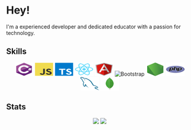 # Hey!

<p>I'm a experienced developer and dedicated educator with a passion for technology.</p>

## Skills

<div align="center">
  <img alt="C#"         height="36" width="50" src="https://raw.githubusercontent.com/devicons/devicon/master/icons/csharp/csharp-original.svg">
  <img alt="Javascript" height="36" width="50" src="https://raw.githubusercontent.com/devicons/devicon/master/icons/javascript/javascript-original.svg">
  <img alt="Typescript" height="36" width="50" src="https://raw.githubusercontent.com/devicons/devicon/master/icons/typescript/typescript-original.svg">
  <img alt="React JS"   height="36" width="50" src="https://raw.githubusercontent.com/devicons/devicon/master/icons/react/react-original.svg">
  <img alt="Angular"    height="36" width="50" src="https://raw.githubusercontent.com/devicons/devicon/master/icons/angularjs/angularjs-original.svg">
  <img alt="Bootstrap"  height="36" width="50" src="https://cdn.jsdelivr.net/gh/devicons/devicon/icons/bootstrap/bootstrap-original.svg">
  <img alt="Node JS"    height="36" width="50" src="https://raw.githubusercontent.com/devicons/devicon/master/icons/nodejs/nodejs-original.svg">
  <img alt="PHP"        height="36" width="50" src="https://raw.githubusercontent.com/devicons/devicon/master/icons/php/php-original.svg">
  <img alt="My SQL"     height="36" width="50" src="https://raw.githubusercontent.com/devicons/devicon/master/icons/mysql/mysql-original.svg">
  <img alt="Mongo DB"   height="36" width="50" src="https://raw.githubusercontent.com/devicons/devicon/master/icons/mongodb/mongodb-original.svg">
</div>

## Stats

<div align="center">
  <img height="180em" src="https://github-readme-stats.vercel.app/api?username=lucassimionatoistaken&show_icons=true&theme=tokyonight"/>
  <img height="180em" src="https://github-readme-stats.vercel.app/api/top-langs/?username=lucassimionatoistakenl&layout=compact&theme=tokyonight"/>
</div>
<br>

